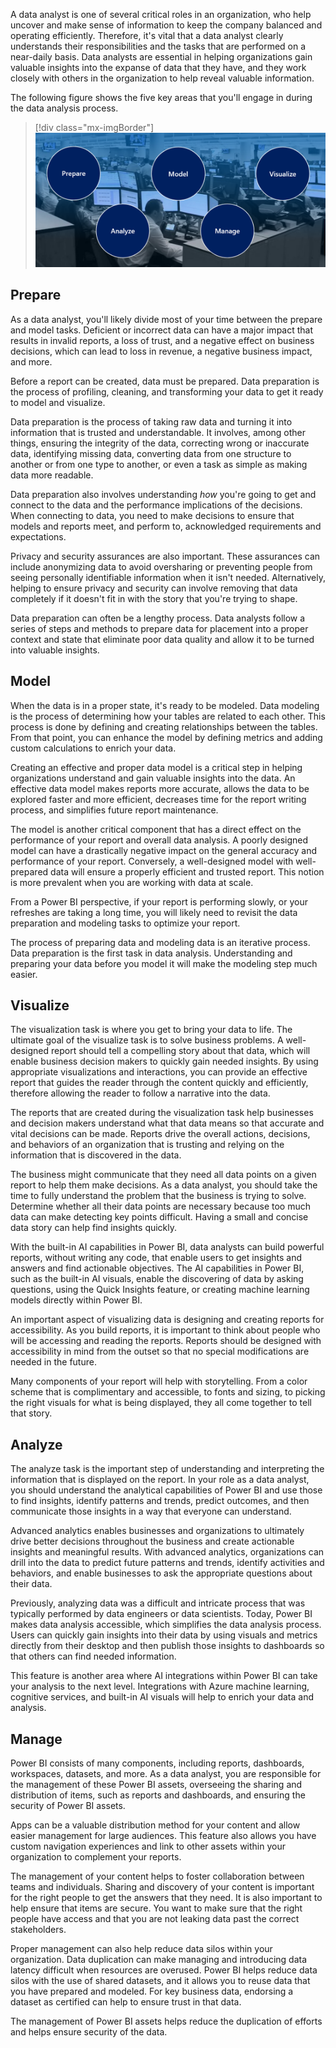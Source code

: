 A data analyst is one of several critical roles in an organization, who help uncover and make sense of information to keep the company balanced and operating efficiently. Therefore, it's vital that a data analyst clearly understands their responsibilities and the tasks that are performed on a near-daily basis. Data analysts are essential in helping organizations gain valuable insights into the expanse of data that they have, and they work closely with others in the organization to help reveal valuable information.

The following figure shows the five key areas that you'll engage in during the data analysis process.

> [!div class="mx-imgBorder"]
> [![tasks of a data analyst](../media/tasks-data-analyst-ss.png)](../media/tasks-data-analyst-ss.png#lightbox)

## Prepare

As a data analyst, you'll likely divide most of your time between the prepare and model tasks. Deficient or incorrect data can have a major impact that results in invalid reports, a loss of trust, and a negative effect on business decisions, which can lead to loss in revenue, a negative business impact, and more.

Before a report can be created, data must be prepared. Data preparation is the process of profiling, cleaning, and transforming your data to get it ready to model and visualize.

Data preparation is the process of taking raw data and turning it into information that is trusted and understandable. It involves, among other things, ensuring the integrity of the data, correcting wrong or inaccurate data, identifying missing data, converting data from one structure to another or from one type to another, or even a task as simple as making data more readable.

Data preparation also involves understanding *how* you're going to get and connect to the data and the performance implications of the decisions. When connecting to data, you need to make decisions to ensure that models and reports meet, and perform to, acknowledged requirements and expectations.

Privacy and security assurances are also important. These assurances can include anonymizing data to avoid oversharing or preventing people from seeing personally identifiable information when it isn't needed. Alternatively, helping to ensure privacy and security can involve removing that data completely if it doesn't fit in with the story that you're trying to shape.

Data preparation can often be a lengthy process. Data analysts follow a series of steps and methods to prepare data for placement into a proper context and state that eliminate poor data quality and allow it to be turned into valuable insights.

## Model

When the data is in a proper state, it's ready to be modeled. Data modeling is the process of determining how your tables are related to each other. This process is done by defining and creating relationships between the tables. From that point, you can enhance the model by defining metrics and adding custom calculations to enrich your data.

Creating an effective and proper data model is a critical step in helping organizations understand and gain valuable insights into the data. An effective data model makes reports more accurate, allows the data to be explored faster and more efficient, decreases time for the report writing process, and simplifies future report maintenance.

The model is another critical component that has a direct effect on the performance of your report and overall data analysis. A poorly designed model can have a drastically negative impact on the general accuracy and performance of your report. Conversely, a well-designed model with well-prepared data will ensure a properly efficient and trusted report. This notion is more prevalent when you are working with data at scale.

From a Power BI perspective, if your report is performing slowly, or your refreshes are taking a long time, you will likely need to revisit the data preparation and modeling tasks to optimize your report.

The process of preparing data and modeling data is an iterative process. Data preparation is the first task in data analysis. Understanding and preparing your data before you model it will make the modeling step much easier.

## Visualize

The visualization task is where you get to bring your data to life. The ultimate goal of the visualize task is to solve business problems. A well-designed report should tell a compelling story about that data, which will enable business decision makers to quickly gain needed insights. By using appropriate visualizations and interactions, you can provide an effective report that guides the reader through the content quickly and efficiently, therefore allowing the reader to follow a narrative into the data.

The reports that are created during the visualization task help businesses and decision makers understand what that data means so that accurate and vital decisions can be made. Reports drive the overall actions, decisions, and behaviors of an organization that is trusting and relying on the information that is discovered in the data.

The business might communicate that they need all data points on a given report to help them make decisions. As a data analyst, you should take the time to fully understand the problem that the business is trying to solve. Determine whether all their data points are necessary because too much data can make detecting key points difficult. Having a small and concise data story can help find insights quickly.

With the built-in AI capabilities in Power BI, data analysts can build powerful reports, without writing any code, that enable users to get insights and answers and find actionable objectives. The AI capabilities in Power BI, such as the built-in AI visuals, enable the discovering of data by asking questions, using the Quick Insights feature, or creating machine learning models directly within Power BI.

An important aspect of visualizing data is designing and creating reports for accessibility. As you build reports, it is important to think about people who will be accessing and reading the reports. Reports should be designed with accessibility in mind from the outset so that no special modifications are needed in the future.

Many components of your report will help with storytelling. From a color scheme that is complimentary and accessible, to fonts and sizing, to picking the right visuals for what is being displayed, they all come together to tell that story.

## Analyze

The analyze task is the important step of understanding and interpreting the information that is displayed on the report. In your role as a data analyst, you should understand the analytical capabilities of Power BI and use those to find insights, identify patterns and trends, predict outcomes, and then communicate those insights in a way that everyone can understand.

Advanced analytics enables businesses and organizations to ultimately drive better decisions throughout the business and create actionable insights and meaningful results. With advanced analytics, organizations can drill into the data to predict future patterns and trends, identify activities and behaviors, and enable businesses to ask the appropriate questions about their data.

Previously, analyzing data was a difficult and intricate process that was typically performed by data engineers or data scientists. Today, Power BI makes data analysis accessible, which simplifies the data analysis process. Users can quickly gain insights into their data by using visuals and metrics directly from their desktop and then publish those insights to dashboards so that others can find needed information.

This feature is another area where AI integrations within Power BI can take your analysis to the next level. Integrations with Azure machine learning, cognitive services, and built-in AI visuals will help to enrich your data and analysis.

## Manage

Power BI consists of many components, including reports, dashboards, workspaces, datasets, and more. As a data analyst, you are responsible for the management of these Power BI assets, overseeing the sharing and distribution of items, such as reports and dashboards, and ensuring the security of Power BI assets.

Apps can be a valuable distribution method for your content and allow easier management for large audiences. This feature also allows you have custom navigation experiences and link to other assets within your organization to complement your reports.

The management of your content helps to foster collaboration between teams and individuals. Sharing and discovery of your content is important for the right people to get the answers that they need. It is also important to help ensure that items are secure. You want to make sure that the right people have access and that you are not leaking data past the correct stakeholders.

Proper management can also help reduce data silos within your organization. Data duplication can make managing and introducing data latency difficult when resources are overused. Power BI helps reduce data silos with the use of shared datasets, and it allows you to reuse data that you have prepared and modeled. For key business data, endorsing a dataset as certified can help to ensure trust in that data.

The management of Power BI assets helps reduce the duplication of efforts and helps ensure security of the data.
